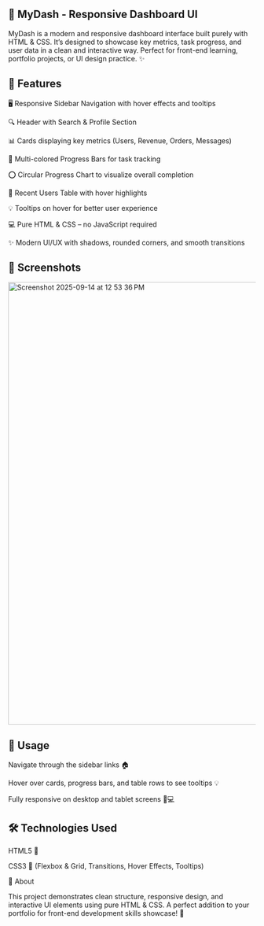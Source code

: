 <h2>🚀 MyDash - Responsive Dashboard UI
</h2>
MyDash is a modern and responsive dashboard interface built purely with HTML & CSS. It’s designed to showcase key metrics, task progress, and user data in a clean and interactive way. Perfect for front-end learning, portfolio projects, or UI design practice. ✨

<h2>🌟 Features </h2>

🖥 Responsive Sidebar Navigation with hover effects and tooltips

🔍 Header with Search & Profile Section

📊 Cards displaying key metrics (Users, Revenue, Orders, Messages)

🎨 Multi-colored Progress Bars for task tracking

⭕ Circular Progress Chart to visualize overall completion

👥 Recent Users Table with hover highlights

💡 Tooltips on hover for better user experience

💻 Pure HTML & CSS – no JavaScript required

✨ Modern UI/UX with shadows, rounded corners, and smooth transitions

<h2>📸 Screenshots</h2>
<img width="1440" height="900" alt="Screenshot 2025-09-14 at 12 53 36 PM" src="https://github.com/user-attachments/assets/627fc14b-5ac0-4c97-bac7-7914051da15a" />
<h2>🎯 Usage</h2>

Navigate through the sidebar links 🏠

Hover over cards, progress bars, and table rows to see tooltips 💡

Fully responsive on desktop and tablet screens 📱💻

<h2>🛠 Technologies Used
</h2>
HTML5 📝

CSS3 🎨 (Flexbox & Grid, Transitions, Hover Effects, Tooltips)

💬 About

This project demonstrates clean structure, responsive design, and interactive UI elements using pure HTML & CSS. A perfect addition to your portfolio for front-end development skills showcase! 🚀
